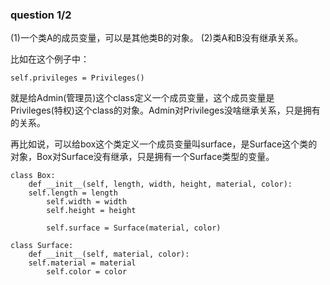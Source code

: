 ### question 1/2
(1)一个类A的成员变量，可以是其他类B的对象。
(2)类A和B没有继承关系。

比如在这个例子中：
```
self.privileges = Privileges() 
```
就是给Admin(管理员)这个class定义一个成员变量，这个成员变量是Privileges(特权)这个class的对象。Admin对Privileges没啥继承关系，只是拥有的关系。

再比如说，可以给box这个类定义一个成员变量叫surface，是Surface这个类的对象，Box对Surface没有继承，只是拥有一个Surface类型的变量。
```
class Box:
    def __init__(self, length, width, height, material, color):
	self.length = length
        self.width = width
        self.height = height

        self.surface = Surface(material, color)

class Surface:
    def __init__(self, material, color):
	self.material = material
        self.color = color

```
